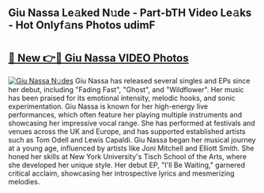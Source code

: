## Giu Nassa Le𝚊ked N𝚞de - Part-bTH Video Le𝚊ks - Hot Onlyf𝚊ns Photos udimF

# <h2><a href="http://ab28308.deff.icu/?id=Giu+Nassa">🔗 New 👉🔴 Giu Nassa VIDEO Photos</a></h2>

[![Giu Nassa N𝚞des](https://i.imgur.com/rIISA9y.gif)](http://ab28308.deff.icu/?id=Giu+Nassa)
Giu Nassa has released several singles and EPs since her debut, including "Fading Fast", "Ghost", and "Wildflower". Her music has been praised for its emotional intensity, melodic hooks, and sonic experimentation. Giu Nassa is known for her high-energy live performances, which often feature her playing multiple instruments and showcasing her impressive vocal range. She has performed at festivals and venues across the UK and Europe, and has supported established artists such as Tom Odell and Lewis Capaldi. Giu Nassa began her musical journey at a young age, influenced by artists like Joni Mitchell and Elliott Smith. She honed her skills at New York University's Tisch School of the Arts, where she developed her unique style. Her debut EP, "I'll Be Waiting," garnered critical acclaim, showcasing her introspective lyrics and mesmerizing melodies.
